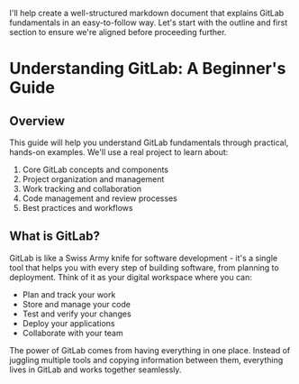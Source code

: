I'll help create a well-structured markdown document that explains GitLab fundamentals in an easy-to-follow way. Let's start with the outline and first section to ensure we're aligned before proceeding further.

# Understanding GitLab: A Beginner's Guide

## Overview
This guide will help you understand GitLab fundamentals through practical, hands-on examples. We'll use a real project to learn about:

1. Core GitLab concepts and components
2. Project organization and management 
3. Work tracking and collaboration
4. Code management and review processes
5. Best practices and workflows

## What is GitLab?

GitLab is like a Swiss Army knife for software development - it's a single tool that helps you with every step of building software, from planning to deployment. Think of it as your digital workspace where you can:

- Plan and track your work
- Store and manage your code
- Test and verify your changes
- Deploy your applications
- Collaborate with your team

The power of GitLab comes from having everything in one place. Instead of juggling multiple tools and copying information between them, everything lives in GitLab and works together seamlessly.

